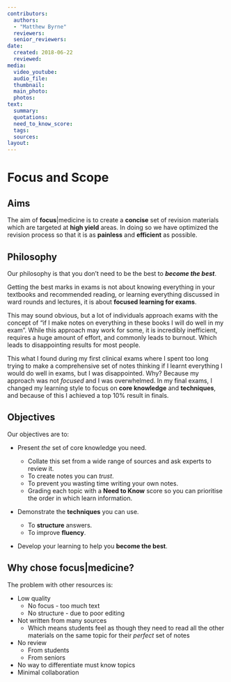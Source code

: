 ```yaml
---
contributors:
  authors:
  - "Matthew Byrne"
  reviewers:
  senior_reviewers:
date:
  created: 2018-06-22
  reviewed:
media:
  video_youtube:
  audio_file:
  thumbnail:
  main_photo:
  photos: 
text:
  summary:
  quotations:
  need_to_know_score:
  tags:
  sources:
layout:
---
```


# Focus and Scope

## Aims

The aim of **focus**|medicine is to create a **concise** set of revision materials which are targeted at **high yield** areas. In doing so we have optimized the revision process so that it is as **painless** and **efficient** as possible.

## Philosophy

Our philosophy is that you don’t need to be the best to ***become the best***.

Getting the best marks in exams is not about knowing everything in your textbooks and recommended reading, or learning everything discussed in ward rounds and lectures, it is about **focused learning for exams**.

This may sound obvious, but a lot of individuals approach exams with the concept of “if I make notes on everything in these books I will do well in my exam”. While this approach may work for some, it is incredibly inefficient, requires a huge amount of effort, and commonly leads to burnout. Which leads to disappointing results for most people.

This what I found during my first clinical exams where I spent too long trying to make a comprehensive set of notes thinking if I learnt everything I would do well in exams, but I was disappointed. Why? Because my approach was not *focused* and I was overwhelmed. In my final exams, I changed my learning style to focus on **core knowledge** and **techniques**, and because of this I achieved a top 10% result in finals.

## Objectives

Our objectives are to:

- Present *the* set of core knowledge you need.
  - Collate this set from a wide range of sources and ask experts to review it.
  - To create notes you can *trust*.
  - To prevent you wasting time writing your own notes.
  - Grading each topic with a **Need to Know** score so you can prioritise the order in which learn information.

- Demonstrate the **techniques** you can use.
  - To **structure** answers.
  - To improve **fluency**.

- Develop your learning to help you **become the best**.

## Why chose focus|medicine?

The problem with other resources is:
- Low quality
  - No focus - too much text
  - No structure - due to poor editing
- Not written from many sources
  - Which means students feel as though they need to read all the other materials on the same topic for their *perfect* set of notes
- No review
  - From students
  - From seniors
- No way to differentiate must know topics
- Minimal collaboration
